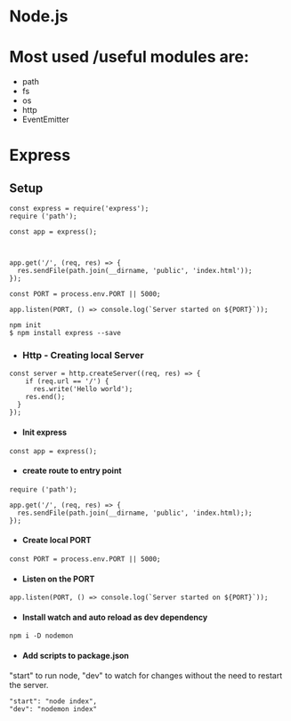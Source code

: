 # Node.js

# Most used /useful modules are:
* path
* fs
* os
* http
* EventEmitter




# Express

## Setup
```
const express = require('express');
require ('path');

const app = express();



app.get('/', (req, res) => {
  res.sendFile(path.join(__dirname, 'public', 'index.html'));
});

const PORT = process.env.PORT || 5000;

app.listen(PORT, () => console.log(`Server started on ${PORT}`));

```



```
npm init
$ npm install express --save

```

* ### Http - Creating local Server

```
const server = http.createServer((req, res) => {
    if (req.url == '/') {
      res.write('Hello world');
    res.end();
  }
});

```

* #### Init express
```
const app = express();

```

* #### create route to entry point
```
require ('path');

app.get('/', (req, res) => {
  res.sendFile(path.join(__dirname, 'public', 'index.html););
});

```


* #### Create local PORT
```
const PORT = process.env.PORT || 5000;

```

* #### Listen on the PORT
```
app.listen(PORT, () => console.log(`Server started on ${PORT}`));

```

* #### Install watch and auto reload as dev dependency
```
npm i -D nodemon
```

* #### Add scripts to package.json
"start" to run node, "dev" to watch for changes without the need to restart the server.
```
"start": "node index",
"dev": "nodemon index"

```

